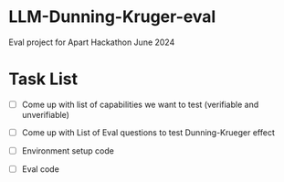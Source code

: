 # LLM-Dunning-Kruger-eval
Eval project for Apart Hackathon June 2024

# Task List

- [ ] Come up with list of capabilities we want to test (verifiable and unverifiable)
- [ ] Come up with List of Eval questions to test Dunning-Krueger effect
- [ ] Environment setup code
- [ ] Eval code
      
